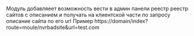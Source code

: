 Модуль добавляеет возможность вести в админ панели реестр реестр сайтов с описанием и получать на клиентской части по запросу описание сайта по его url
Пример
https://domain/index?route=moule/nvrbadsite&url=test.com
